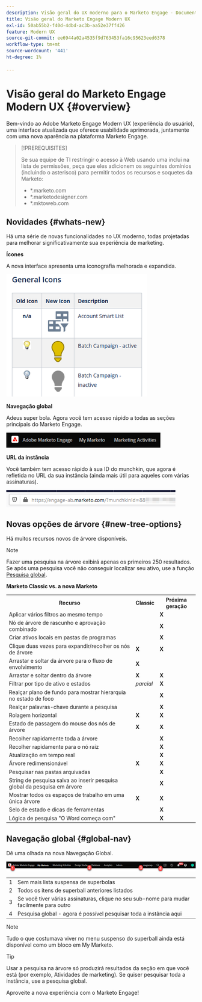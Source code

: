 ```yaml
---
description: Visão geral do UX moderno para o Marketo Engage - Documentação do Marketo - Documentação do produto
title: Visão geral do Marketo Engage Modern UX
exl-id: 50ab55b2-f40d-4dbd-ac3b-aa52e37ff426
feature: Modern UX
source-git-commit: ee6944a02a4535f9d763453fa16c95623eed6378
workflow-type: tm+mt
source-wordcount: '441'
ht-degree: 1%

---
```


# Visão geral do Marketo Engage Modern UX {#overview}

Bem-vindo ao Adobe Marketo Engage Modern UX (experiência do usuário), uma interface atualizada que oferece usabilidade aprimorada, juntamente com uma nova aparência na plataforma Marketo Engage.

>[!PREREQUISITES]
>
>Se sua equipe de TI restringir o acesso à Web usando uma inclui na lista de permissões, peça que eles adicionem os seguintes domínios (incluindo o asterisco) para permitir todos os recursos e soquetes da Marketo:
>
>* *.marketo.com
>* *.marketodesigner.com
>* *.mktoweb.com

## Novidades {#whats-new}

Há uma série de novas funcionalidades no UX moderno, todas projetadas para melhorar significativamente sua experiência de marketing.

**Ícones**

A nova interface apresenta uma iconografia melhorada e expandida.

![](assets/overview-2.png)

**Navegação global**

Adeus super bola. Agora você tem acesso rápido a todas as seções principais do Marketo Engage.

![](assets/overview-5.png)

**URL da instância**

Você também tem acesso rápido à sua ID do munchkin, que agora é refletida no URL da sua instância (ainda mais útil para aqueles com várias assinaturas).

![](assets/overview-6.png)

## Novas opções de árvore {#new-tree-options}

Há muitos recursos novos de árvore disponíveis.

>[!NOTE]
>
>Fazer uma pesquisa na árvore exibirá apenas os primeiros 250 resultados. Se após uma pesquisa você não conseguir localizar seu ativo, use a função [Pesquisa global](/help/marketo/product-docs/marketo-engage-modern-ux/using-the-global-search.md).

**Marketo Classic vs. a nova Marketo**

<table> 
 <tbody>
  <tr>
   <th>Recurso</th> 
   <th>Classic</th> 
   <th>Próxima geração</th> 
  </tr>
  <tr>
   <td>Aplicar vários filtros ao mesmo tempo</td> 
   <td></td> 
   <td><strong>X</strong></td>  
  </tr>
  <tr>
   <td>Nó de árvore de rascunho e aprovação combinado</td> 
   <td></td> 
   <td><strong>X</strong></td> 
  </tr>
  <tr>
   <td>Criar ativos locais em pastas de programas</td> 
   <td></td> 
   <td><strong>X</strong></td> 
  </tr>
  <tr>
   <td>Clique duas vezes para expandir/recolher os nós de árvore</td> 
   <td><strong>X</strong></td> 
   <td><strong>X</strong></td>  
  </tr>
  <tr>
   <td>Arrastar e soltar da árvore para o fluxo de envolvimento</td> 
   <td><strong>X</strong></td> 
   <td></td> 
  </tr>
  <tr>
   <td>Arrastar e soltar dentro da árvore</td> 
   <td><strong>X</strong></td> 
   <td><strong>X</strong></td> 
  </tr>
  <tr>
   <td>Filtrar por tipo de ativo e estados</td> 
   <td><i>parcial</i></td> 
   <td><strong>X</strong></td>  
  </tr>
  <tr>
   <td>Realçar plano de fundo para mostrar hierarquia no estado de foco</td> 
   <td></td> 
   <td><strong>X</strong></td> 
  </tr>
  <tr>
   <td>Realçar palavras-chave durante a pesquisa</td> 
   <td></td> 
   <td><strong>X</strong></td> 
  </tr>
  <tr>
   <td>Rolagem horizontal</td> 
   <td><strong>X</strong></td> 
   <td><strong>X</strong></td>  
  </tr>
  <tr>
   <td>Estado de passagem do mouse dos nós de árvore</td> 
   <td><strong>X</strong></td> 
   <td><strong>X</strong></td> 
  </tr>
  <tr>
   <td>Recolher rapidamente toda a árvore</td> 
   <td></td> 
   <td><strong>X</strong></td> 
  </tr>
  <tr>
   <td>Recolher rapidamente para o nó raiz</td> 
   <td></td> 
   <td><strong>X</strong></td>  
  </tr>
  <tr>
   <td>Atualização em tempo real</td> 
   <td></td> 
   <td><strong>X</strong></td> 
  </tr>
  <tr>
   <td>Árvore redimensionável</td> 
   <td><strong>X</strong></td> 
   <td><strong>X</strong></td> 
  </tr>
  <tr>
   <td>Pesquisar nas pastas arquivadas</td> 
   <td></td> 
   <td><strong>X</strong></td>  
  </tr>
  <tr>
   <td>String de pesquisa salva ao inserir pesquisa global da pesquisa em árvore</td> 
   <td></td> 
   <td><strong>X</strong></td> 
  </tr>
  <tr>
   <td>Mostrar todos os espaços de trabalho em uma única árvore</td> 
   <td><strong>X</strong></td> 
   <td><strong>X</strong></td> 
  </tr>
  <tr>
   <td>Selo de estado e dicas de ferramentas</td> 
   <td></td> 
   <td><strong>X</strong></td>  
  </tr>
  <tr>
   <td>Lógica de pesquisa "O Word começa com"</td> 
   <td></td> 
   <td><strong>X</strong></td> 
  </tr>
 </tbody>
</table>

## Navegação global {#global-nav}

Dê uma olhada na nova Navegação Global.

![](assets/overview-7.png)

<table> 
 <tbody>
  <tr>
   <td>1</td> 
   <td>Sem mais lista suspensa de superbolas</td> 
  </tr>
  <tr>
   <td>2</td> 
   <td>Todos os itens de superball anteriores listados</td> 
  </tr>
  <tr>
  <tr>
   <td>3</td> 
   <td>Se você tiver várias assinaturas, clique no seu sub-nome para mudar facilmente para outro</td> 
  </tr>
  <tr>
   <td>4</td> 
   <td>Pesquisa global - agora é possível pesquisar toda a instância aqui</td> 
  </tr>
 </tbody>
</table>

>[!NOTE]
>
>Tudo o que costumava viver no menu suspenso do superball ainda está disponível como um bloco em My Marketo.

>[!TIP]
>
>Usar a pesquisa na árvore só produzirá resultados da seção em que você está (por exemplo, Atividades de marketing). Se quiser pesquisar toda a instância, use a pesquisa global.

Aproveite a nova experiência com o Marketo Engage!
